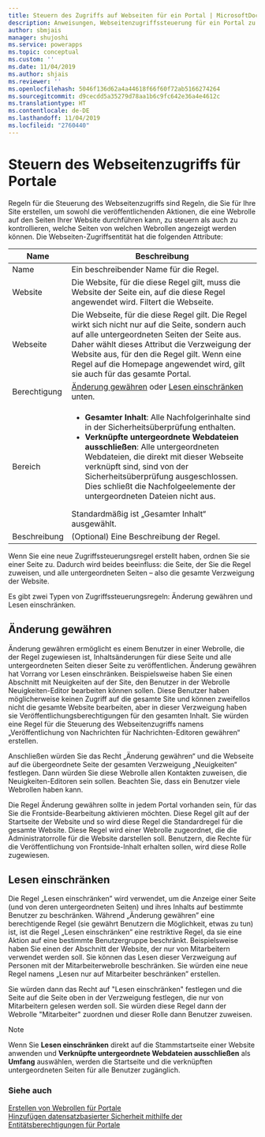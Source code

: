 ```yaml
---
title: Steuern des Zugriffs auf Webseiten für ein Portal | MicrosoftDocs
description: Anweisungen, Webseitenzugriffssteuerung für ein Portal zu erstellen.
author: sbmjais
manager: shujoshi
ms.service: powerapps
ms.topic: conceptual
ms.custom: ''
ms.date: 11/04/2019
ms.author: shjais
ms.reviewer: ''
ms.openlocfilehash: 5046f136d62a4a44618f66f60f72ab5166274264
ms.sourcegitcommit: d9cecdd5a35279d78aa1b6c9fc642e36a4e4612c
ms.translationtype: HT
ms.contentlocale: de-DE
ms.lasthandoff: 11/04/2019
ms.locfileid: "2760440"
---
```

# <a name="control-webpage-access-for-portals"></a>Steuern des Webseitenzugriffs für Portale

Regeln für die Steuerung des Webseitenzugriffs sind Regeln, die Sie für Ihre Site erstellen, um sowohl die veröffentlichenden Aktionen, die eine Webrolle auf den Seiten Ihrer Website durchführen kann, zu steuern als auch zu kontrollieren, welche Seiten von welchen Webrollen angezeigt werden können. Die Webseiten-Zugriffsentität hat die folgenden Attribute:


|    Name     |                                                                                                                                                                  Beschreibung                                                                                                                                                                   |
|-------------|------------------------------------------------------------------------------------------------------------------------------------------------------------------------------------------------------------------------------------------------------------------------------------------------------------------------------------------------|
|    Name     |                                                                                                                                                        Ein beschreibender Name für die Regel.                                                                                                                                                        |
|   Website   |                                                                                                           Die Website, für die diese Regel gilt, muss die Website der Seite ein, auf die diese Regel angewendet wird. Filtert die Webseite.                                                                                                           |
|  Webseite   |                            Die Webseite, für die diese Regel gilt. Die Regel wirkt sich nicht nur auf die Seite, sondern auch auf alle untergeordneten Seiten der Seite aus. Daher wählt dieses Attribut die Verzweigung der Website aus, für den die Regel gilt. Wenn eine Regel auf die Homepage angewendet wird, gilt sie auch für das gesamte Portal.                            |
|    Berechtigung    |                                                                                                                                    [Änderung gewähren](#grant-change) oder [Lesen einschränken](#restrict-read) unten.                                                                                                                                     |
|    Bereich    | <ul><li><strong>Gesamter Inhalt</strong>: Alle Nachfolgerinhalte sind in der Sicherheitsüberprüfung enthalten.</li><li><strong>Verknüpfte untergeordnete Webdateien ausschließen</strong>: Alle untergeordneten Webdateien, die direkt mit dieser Webseite verknüpft sind, sind von der Sicherheitsüberprüfung ausgeschlossen. Dies schließt die Nachfolgeelemente der untergeordneten Dateien nicht aus.</li></ul>Standardmäßig ist „Gesamter Inhalt“ ausgewählt. |
| Beschreibung |                                                                                                                                                     (Optional) Eine Beschreibung der Regel.                                                                                                                                                      |

Wenn Sie eine neue Zugriffssteuerungsregel erstellt haben, ordnen Sie sie einer Seite zu. Dadurch wird beides beeinfluss: die Seite, der Sie die Regel zuweisen, und alle untergeordneten Seiten – also die gesamte Verzweigung der Website.

Es gibt zwei Typen von Zugriffssteuerungsregeln: Änderung gewähren und Lesen einschränken.

## <a name="grant-change"></a>Änderung gewähren

Änderung gewähren ermöglicht es einem Benutzer in einer Webrolle, die der Regel zugewiesen ist, Inhaltsänderungen für diese Seite und alle untergeordneten Seiten dieser Seite zu veröffentlichen. Änderung gewähren hat Vorrang vor Lesen einschränken. Beispielsweise haben Sie einen Abschnitt mit Neuigkeiten auf der Site, den Benutzer in der Webrolle Neuigkeiten-Editor bearbeiten können sollen. Diese Benutzer haben möglicherweise keinen Zugriff auf die gesamte Site und können zweifellos nicht die gesamte Website bearbeiten, aber in dieser Verzweigung haben sie Veröffentlichungsberechtigungen für den gesamten Inhalt. Sie würden eine Regel für die Steuerung des Webseitenzugriffs namens „Veröffentlichung von Nachrichten für Nachrichten-Editoren gewähren“ erstellen.

Anschließen würden Sie das Recht „Änderung gewähren“ und die Webseite auf die übergeordnete Seite der gesamten Verzweigung „Neuigkeiten“ festlegen. Dann würden Sie diese Webrolle allen Kontakten zuweisen, die Neuigkeiten-Editoren sein sollen. Beachten Sie, dass ein Benutzer viele Webrollen haben kann.

Die Regel Änderung gewähren sollte in jedem Portal vorhanden sein, für das Sie die Frontside-Bearbeitung aktivieren möchten. Diese Regel gilt auf der Startseite der Website und so wird diese Regel die Standardregel für die gesamte Website. Diese Regel wird einer Webrolle zugeordnet, die die Administratorrolle für die Website darstellen soll. Benutzern, die Rechte für die Veröffentlichung von Frontside-Inhalt erhalten sollen, wird diese Rolle zugewiesen.

## <a name="restrict-read"></a>Lesen einschränken
Die Regel „Lesen einschränken” wird verwendet, um die Anzeige einer Seite (und von deren untergeordneten Seiten) und ihres Inhalts auf bestimmte Benutzer zu beschränken. Während „Änderung gewähren” eine berechtigende Regel (sie gewährt Benutzern die Möglichkeit, etwas zu tun) ist, ist die Regel „Lesen einschränken” eine restriktive Regel, da sie eine Aktion auf eine bestimmte Benutzergruppe beschränkt. Beispielsweise haben Sie einen der Abschnitt der Website, der nur von Mitarbeitern verwendet werden soll. Sie können das Lesen dieser Verzweigung auf Personen mit der Mitarbeiterwebrolle beschränken. Sie würden eine neue Regel namens „Lesen nur auf Mitarbeiter beschränken” erstellen.

Sie würden dann das Recht auf "Lesen einschränken" festlegen und die Seite auf die Seite oben in der Verzweigung festlegen, die nur von Mitarbeitern gelesen werden soll. Sie würden diese Regel dann der Webrolle "Mitarbeiter" zuordnen und dieser Rolle dann Benutzer zuweisen.

> [!Note]
> Wenn Sie **Lesen einschränken** direkt auf die Stammstartseite einer Website anwenden und **Verknüpfte untergeordnete Webdateien ausschließen** als **Umfang** auswählen, werden die Startseite und die verknüpften untergeordneten Seiten für alle Benutzer zugänglich.

### <a name="see-also"></a>Siehe auch

[Erstellen von Webrollen für Portale](create-web-roles.md)  
[Hinzufügen datensatzbasierter Sicherheit mithilfe der Entitätsberechtigungen für Portale](assign-entity-permissions.md)

